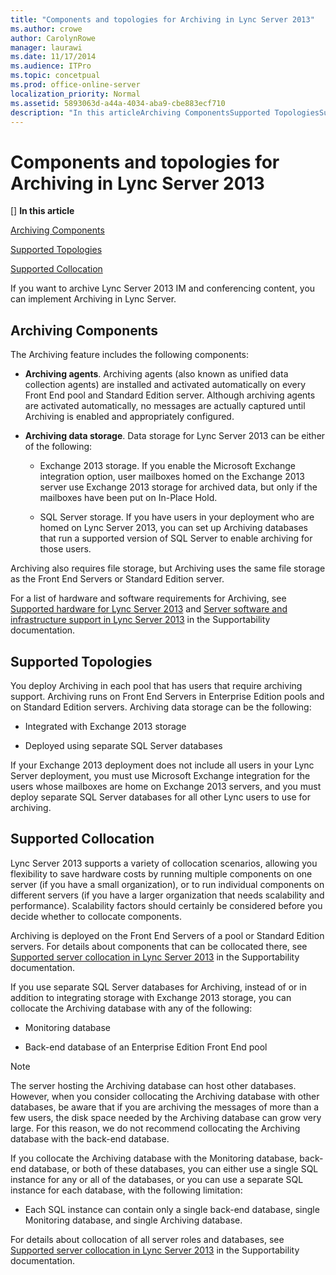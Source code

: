 ```yaml
---
title: "Components and topologies for Archiving in Lync Server 2013"
ms.author: crowe
author: CarolynRowe
manager: laurawi
ms.date: 11/17/2014
ms.audience: ITPro
ms.topic: concetpual
ms.prod: office-online-server
localization_priority: Normal
ms.assetid: 5893063d-a44a-4034-aba9-cbe883ecf710
description: "In this articleArchiving ComponentsSupported TopologiesSupported Collocation"
---
```


# Components and topologies for Archiving in Lync Server 2013
[]
 **In this article**
  
[Archiving Components](#sectionSection0)
  
[Supported Topologies](#sectionSection1)
  
[Supported Collocation](#sectionSection2)
  
If you want to archive Lync Server 2013 IM and conferencing content, you can implement Archiving in Lync Server.
  
## Archiving Components
<a name="sectionSection0"> </a>

The Archiving feature includes the following components:
  
- **Archiving agents**. Archiving agents (also known as unified data collection agents) are installed and activated automatically on every Front End pool and Standard Edition server. Although archiving agents are activated automatically, no messages are actually captured until Archiving is enabled and appropriately configured.
    
- **Archiving data storage**. Data storage for Lync Server 2013 can be either of the following: 
    
  - Exchange 2013 storage. If you enable the Microsoft Exchange integration option, user mailboxes homed on the Exchange 2013 server use Exchange 2013 storage for archived data, but only if the mailboxes have been put on In-Place Hold.
    
  - SQL Server storage. If you have users in your deployment who are homed on Lync Server 2013, you can set up Archiving databases that run a supported version of SQL Server to enable archiving for those users.
    
Archiving also requires file storage, but Archiving uses the same file storage as the Front End Servers or Standard Edition server.
  
For a list of hardware and software requirements for Archiving, see [Supported hardware for Lync Server 2013](supported-hardware.md) and [Server software and infrastructure support in Lync Server 2013](server-software-and-infrastructure-support.md) in the Supportability documentation. 
  
## Supported Topologies
<a name="sectionSection1"> </a>

You deploy Archiving in each pool that has users that require archiving support. Archiving runs on Front End Servers in Enterprise Edition pools and on Standard Edition servers. Archiving data storage can be the following:
  
- Integrated with Exchange 2013 storage
    
- Deployed using separate SQL Server databases
    
If your Exchange 2013 deployment does not include all users in your Lync Server deployment, you must use Microsoft Exchange integration for the users whose mailboxes are home on Exchange 2013 servers, and you must deploy separate SQL Server databases for all other Lync users to use for archiving.
  
## Supported Collocation
<a name="sectionSection2"> </a>

Lync Server 2013 supports a variety of collocation scenarios, allowing you flexibility to save hardware costs by running multiple components on one server (if you have a small organization), or to run individual components on different servers (if you have a larger organization that needs scalability and performance). Scalability factors should certainly be considered before you decide whether to collocate components.
  
Archiving is deployed on the Front End Servers of a pool or Standard Edition servers. For details about components that can be collocated there, see [Supported server collocation in Lync Server 2013](supported-server-collocation.md) in the Supportability documentation. 
  
If you use separate SQL Server databases for Archiving, instead of or in addition to integrating storage with Exchange 2013 storage, you can collocate the Archiving database with any of the following:
  
- Monitoring database
    
- Back-end database of an Enterprise Edition Front End pool
    
> [!NOTE]
> The server hosting the Archiving database can host other databases. However, when you consider collocating the Archiving database with other databases, be aware that if you are archiving the messages of more than a few users, the disk space needed by the Archiving database can grow very large. For this reason, we do not recommend collocating the Archiving database with the back-end database. 
  
If you collocate the Archiving database with the Monitoring database, back-end database, or both of these databases, you can either use a single SQL instance for any or all of the databases, or you can use a separate SQL instance for each database, with the following limitation: 
  
- Each SQL instance can contain only a single back-end database, single Monitoring database, and single Archiving database.
    
For details about collocation of all server roles and databases, see [Supported server collocation in Lync Server 2013](supported-server-collocation.md) in the Supportability documentation. 
  

